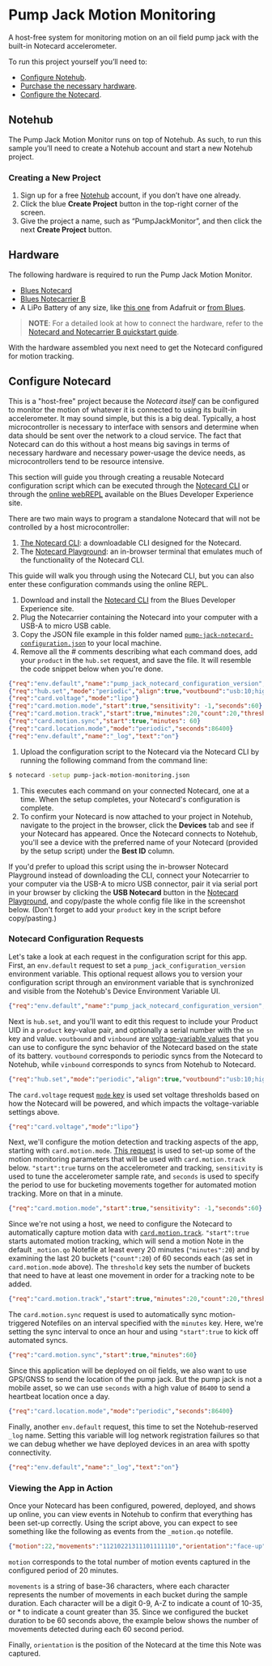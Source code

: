 # Pump Jack Motion Monitoring

A host-free system for monitoring motion on an oil field pump jack with the built-in Notecard accelerometer.

To run this project yourself you’ll need to:

* [Configure Notehub](#notehub).
* [Purchase the necessary hardware](#hardware).
* [Configure the Notecard](#configure-notecard).

## Notehub

The Pump Jack Motion Monitor runs on top of Notehub. As such, to run this sample you’ll need to create a Notehub account and start a new Notehub project.

### Creating a New Project

1. Sign up for a free [Notehub](https://notehub.io) account, if you don’t have one already.
1. Click the blue **Create Project** button in the top-right corner of the screen.
1. Give the project a name, such as “PumpJackMonitor”, and then click the next **Create Project** button.

## Hardware

The following hardware is required to run the Pump Jack Motion Monitor.

* [Blues Notecard](https://shop.blues.io/collections/notecard)
* [Blues Notecarrier B](https://shop.blues.io/products/carr-b)
* A LiPo Battery of any size, like [this one](https://www.adafruit.com/product/328) from Adafruit or [from Blues](https://shop.blues.io/collections/accessories).

> **NOTE**: For a detailed look at how to connect the hardware, refer to the
[Notecard and Notecarrier B quickstart guide](https://dev.blues.io/quickstart/notecard-quickstart/notecard-and-notecarrier-b/).

With the hardware assembled you next need to get the Notecard configured for motion tracking.

## Configure Notecard

This is a "host-free" project because the _Notecard itself_ can be configured to monitor the motion of whatever it is connected to using its built-in accelerometer. It may sound simple, but this is a big deal. Typically, a host microcontroller is necessary to interface with sensors and
determine when data should be sent over the network to a cloud service. The fact that Notecard can do this without a host means big savings in terms of necessary hardware and necessary power-usage the device needs, as microcontrollers tend to be resource intensive.

This section will guide you through creating a reusable Notecard configuration script which can be executed through the [Notecard CLI](https://dev.blues.io/tools-and-sdks/notecard-cli/) or through the [online webREPL](https://dev.blues.io/notecard-playground/) available on the Blues Developer Experience site.

There are two main ways to program a standalone Notecard that will not be controlled by a host microcontroller:
1. [The Notecard CLI](https://dev.blues.io/tools-and-sdks/notecard-cli/): a downloadable CLI designed for the Notecard.
2. The [Notecard Playground](https://dev.blues.io/notecard-playground/): an in-browser terminal that emulates much of the functionality of the Notecard CLI.

This guide will walk you through using the Notecard CLI, but you can also enter these configuration commands using the online REPL.

1. Download and install the [Notecard CLI](https://dev.blues.io/tools-and-sdks/notecard-cli/#installation) from the Blues Developer Experience site.
1. Plug the Notecarrier containing the Notecard into your computer with a USB-A to micro USB cable.
1. Copy the JSON file example in this folder named [`pump-jack-notecard-configuration.json`](./configuration/pump-jack-notecard-configuration.json) to your local machine.
1. Remove all the # comments describing what each command does, add your `product` in the `hub.set` request, and save the file. It will resemble the code snippet below when you're done.
```json
{"req":"env.default","name":"pump_jack_notecard_configuration_version","text":"1.0.0"}
{"req":"hub.set","mode":"periodic","align":true,"voutbound":"usb:10;high:360;normal:720;low:1440;dead:0","vinbound":"usb:10;high:180; normal:180;low:360;dead:0"}
{"req":"card.voltage","mode":"lipo"}
{"req":"card.motion.mode","start":true,"sensitivity": -1,"seconds":60}
{"req":"card.motion.track","start":true,"minutes":20,"count":20,"threshold":1}
{"req":"card.motion.sync","start":true,"minutes": 60}
{"req":"card.location.mode","mode":"periodic","seconds":86400}
{"req":"env.default","name":"_log","text":"on"}
```
1. Upload the configuration script to the Notecard via the Notecard CLI by running the following command from the command line:
```bash
$ notecard -setup pump-jack-motion-monitoring.json
```
1. This executes each command on your connected Notecard, one at a time. When the setup completes, your Notecard's configuration is complete.
1. To confirm your Notecard is now attached to your project in Notehub, navigate to the project in the browser, click the **Devices** tab and see if your Notecard has appeared. Once the Notecard connects to Notehub, you'll see a device with the preferred name of your Notecard (provided by the setup script) under the **Best ID** column.

If you'd prefer to upload this script using the in-browser Notecard Playground instead of downloading the CLI, connect your Notecarrier to your computer via the USB-A to micro USB connector, pair it via serial port in your browser by clicking the **USB Notecard** button in the [Notecard Playground](https://dev.blues.io/notecard-playground/), and copy/paste the whole config file like in the screenshot below. (Don't forget to add your `product` key in the script before copy/pasting.)

### Notecard Configuration Requests

Let's take a look at each request in the configuration script for this app. First, an `env.default` request to set a `pump_jack_configuration_version` environment variable. This optional request allows you to version your configuration script through an environment variable that is synchronized and visible from the Notehub's Device Environment Variable UI.

```json
{"req":"env.default","name":"pump_jack_notecard_configuration_version","text":"1.0.0"}
```

Next is `hub.set`, and you'll want to edit this request to include your Product UID in a `product` key-value pair, and optionally a serial number with the `sn` key and value. `voutbound` and `vinbound` are [voltage-variable values](https://dev.blues.io/notecard/notecard-walkthrough/low-power-design/#modem-power-management) that you can use to configure the sync behavior of the Notecard based on the state of its battery. `voutbound` corresponds to periodic syncs from the Notecard to Notehub, while `vinbound` corresponds to syncs from Notehub to Notecard.

```json
{"req":"hub.set","mode":"periodic","align":true,"voutbound":"usb:10;high:360;normal:720;low:1440;dead:0","vinbound":"usb:10;high:180; normal:180;low:3 60;dead:0"}
```

The `card.voltage` request [`mode` key](https://dev.blues.io/reference/notecard-api/card-requests/#card-voltage) is used set voltage thresholds based on how the Notecard will be powered, and which impacts the voltage-variable settings above.

```json
{"req":"card.voltage","mode":"lipo"}
```

Next, we'll configure the motion detection and tracking aspects of the app, starting with `card.motion.mode`. [This request](https://dev.blues.io/reference/notecard-api/card-requests/#card-motion-mode) is used to set-up some of the motion monitoring parameters that will be used with `card.motion.track` below. `"start":true` turns on the accelerometer and tracking, `sensitivity` is used to tune the accelerometer sample rate, and `seconds` is used to specify the period to use for bucketing movements together for automated motion tracking. More on that in a minute.

```json
{"req":"card.motion.mode","start":true,"sensitivity": -1,"seconds":60}
```

Since we're not using a host, we need to configure the Notecard to automatically capture motion data with [`card.motion.track`](https://dev.blues.io/reference/notecard-api/card-requests/#card-motion-track). `"start":true` starts automated motion tracking, which will send a motion Note in the default `_motion.qo` Notefile at least every 20 minutes (`"minutes":20`) and by examining the last 20 buckets (`"count":20`) of 60 seconds each (as set in `card.motion.mode` above). The `threshold` key sets the number of buckets that need to have at least one movement in order for a tracking note to be added.

```json
{"req":"card.motion.track","start":true,"minutes":20,"count":20,"threshold":1}
```

The `card.motion.sync` request is used to automatically sync motion-triggered Notefiles on an interval specified with the `minutes` key. Here, we're setting the sync interval to once an hour and using `"start":true` to kick off automated syncs.

```json
{"req":"card.motion.sync","start":true,"minutes":60}
```

Since this application will be deployed on oil fields, we also want to use GPS/GNSS to send the location of the pump jack. But the pump jack is not a mobile asset, so we can use `seconds` with a high value of `86400` to send a heartbeat location once a day.

```json
{"req":"card.location.mode","mode":"periodic","seconds":86400}
```

Finally, another `env.default` request, this time to set the Notehub-reserved `_log` name. Setting this variable will log network registration failures so that we can debug whether we have deployed devices in an area with spotty connectivity.

```json
{"req":"env.default","name":"_log","text":"on"}
```

### Viewing the App in Action

Once your Notecard has been configured, powered, deployed, and shows up online, you can view events in Notehub to confirm that everything has been set-up correctly. Using the script above, you can expect to see something like the following as events from the `_motion.qo` notefile.

```json
{"motion":22,"movements":"11210221311101111110","orientation":"face-up","temperature":20.75,"voltage":5.0401675203170188}
```

`motion` corresponds to the total number of motion events captured in the configured period of 20 minutes.

`movements` is a string of base-36 characters, where each character represents the number of movements in each bucket during the sample duration. Each character will be a digit 0-9, A-Z to indicate a count of 10-35, or * to indicate a count greater than 35. Since we configured the bucket duration to be 60 seconds above, the example below shows the number of movements detected during each 60 second period.

Finally, `orientation` is the position of the Notecard at the time this Note was captured.
